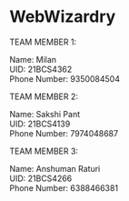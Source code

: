 # WebWizardry

TEAM MEMBER 1:

Name: Milan  
UID: 21BCS4362  
Phone Number: 9350084504  


TEAM MEMBER 2:

Name: Sakshi Pant  
UID: 21BCS4139  
Phone Number: 7974048687  
 

TEAM MEMBER 3:

Name: Anshuman Raturi  
UID: 21BCS4266   
Phone Number: 6388466381  
